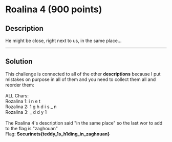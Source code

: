 # Roalina 4 (900 points)

## **Description**

He might be close, right next to us, in the same place...<br> 

---

## **Solution**
This challenge is connected to all of the other **descriptions** because I put mistakes on purpose in all of them and you need to collect them all and reorder them: <br><br>
ALL Chars:<br>
Rozalina 1: i n e t<br>
Rozalina 2: 1 g h d i s _ n<br>
Rozalina 3: _ d d y 1<br>
<br>
The Roalina 4's description said "in the same place" so the last wor to add to the flag is "zaghouan"<br>
Flag: **Securinets{teddy_1s_h1ding_in_zaghouan}**
